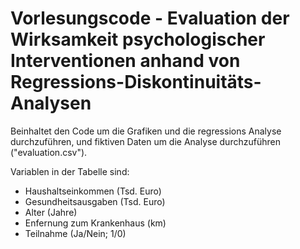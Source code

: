 # Vorlesungscode - Evaluation der Wirksamkeit psychologischer Interventionen anhand von Regressions-Diskontinuitäts-Analysen

Beinhaltet den Code um die Grafiken und die regressions Analyse durchzuführen, und fiktiven Daten um die Analyse durchzuführen ("evaluation.csv").


Variablen in der Tabelle sind:
- Haushaltseinkommen (Tsd. Euro)
- Gesundheitsausgaben (Tsd. Euro)
- Alter (Jahre)
- Enfernung zum Krankenhaus (km)
- Teilnahme (Ja/Nein; 1/0)
